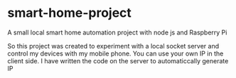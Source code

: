 # smart-home-project
A small local smart home automation project with node js and Raspberry Pi

So this project was created to experiment with a local socket server and control my devices
with my mobile phone. You can use your own IP in the client side. I have written the code on the server 
to automaticcally generate IP

